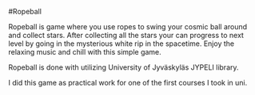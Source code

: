 #Ropeball

Ropeball is game where you use ropes to swing your cosmic ball around and collect
stars. After collecting all the stars your can progress to next level by going
in the mysterious white rip in the spacetime. Enjoy the relaxing music and chill
with this simple game.

Ropeball is done with utilizing University of Jyväskyläs JYPELI library.

I did this game as practical work for one of the first courses I took in uni.
